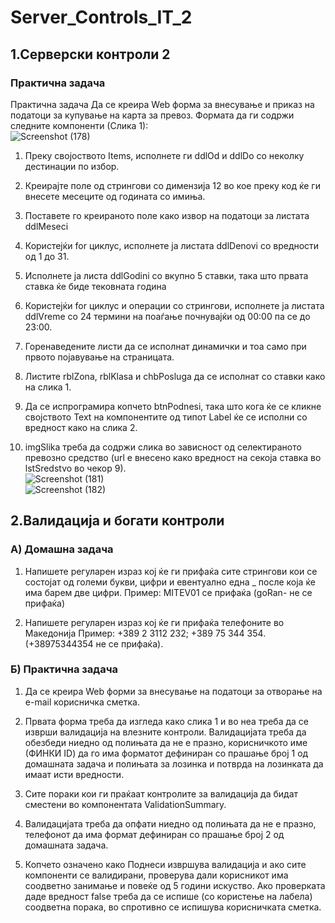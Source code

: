 # Server_Controls_IT_2

 ## 1.Серверски контроли 2 
 ### Практична задача
 
 Практична задача Да се креира Web форма за внесување и приказ на податоци за купување на карта за превоз. Формата да ги содржи следните компоненти (Слика 1): <br />
![Screenshot (178)](https://user-images.githubusercontent.com/48455819/82359550-4ff39200-9a08-11ea-995f-c2633c82e6fd.png)<br />
 1. Преку својоството Items, исполнете ги ddlOd и ddlDo со неколку дестинации по избор. 
 2. Креирајте поле од стрингови со димензија 12 во кое преку код ќе ги внесете месеците од годината со имиња. 
 3. Поставете го креираното поле како извор на податоци за листата ddlMeseci 
 4. Користејќи for циклус, исполнете ја листата ddlDenovi со вредности од 1 до 31. 
 5. Исполнете ја листа ddlGodini со вкупно 5 ставки, така што првата ставка ќе биде тековната година 
 6. Користејќи for циклус  и операции со стрингови, исполнете ја листата ddlVreme со 24 термини на поаѓање почнувајќи од 00:00 па се до 23:00. 
 7. Горенаведените листи да се исполнат динамички и тоа само при првото појавување на страницата. 
 8. Листите rblZona, rblKlasa и chbPosluga да се исполнат со ставки како на слика 1. 
 9. Да се испрограмира копчето btnPodnesi, така што кога ќе се кликне својството Text на компонентите од типот Label ќе се исполни со вредност како на слика 2. 
 
 
10. imgSlika треба да содржи слика во зависност од селектираното превозно средство (url е внесено како вредност на секоја ставка во lstSredstvo во чекор 9). <br />
![Screenshot (181)](https://user-images.githubusercontent.com/48455819/82359873-c85a5300-9a08-11ea-8fcc-161649559495.png)<br />
![Screenshot (182)](https://user-images.githubusercontent.com/48455819/82359914-de681380-9a08-11ea-9b71-1a094c641def.png)<br />

## 2.Валидација и богати контроли
### А) Домашна задача 

1. Напишете регуларен израз кој ќе ги прифаќа сите стрингови кои се состојат од големи букви, цифри и евентуално една _  после која ќе има барем две цифри.  Пример: MITEV01 се прифаќа (goRan- не се прифаќа) 

2. Напишете регуларен израз кој ќе ги прифаќа телефоните во Македонија  Пример: +389 2 3112 232; +389 75 344 354. (+38975344354 не се прифаќа). 

### Б) Практична задача
1. Да се креира Web форми за внесување на податоци за отворање на e-mail корисничка сметка.  

2. Првата форма треба да изгледа како слика 1 и во неа треба да се изврши валидација на влезните контроли. Валидацијата треба да обезбеди ниедно од полињата да не е празно, корисничкото име (ФИНКИ ID) да го има форматот дефиниран со прашање број 1 од домашната задача и полињата за лозинка и потврда на лозинката да имаат исти вредности. 

3. Сите пораки кои ги праќаат контролите за валидација да бидат сместени во компонентата ValidationSummary. 

4. Валидацијата треба да опфати  ниедно од полињата да не е празно, телефонот да има формат дефиниран со прашање број 2 од домашната задача. 

5. Копчето означено како Поднеси извршува валидација и ако сите компоненти се валидирани, проверува дали корисникот има соодветно занимање и повеќе од 5 години искуство. Ако проверката даде вредност false треба да се испише (со користење на лабела) соодветна порака, во спротивно се испишува корисничката сметка.

